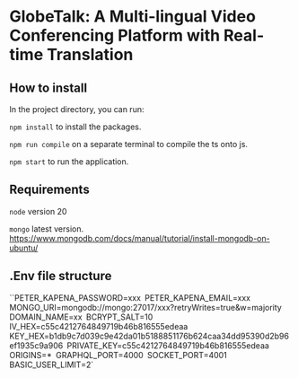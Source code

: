 # GlobeTalk: A Multi-lingual Video Conferencing Platform with Real-time Translation
## How to install

In the project directory, you can run:

`npm install`  to install the packages.

`npm run compile` on a separate terminal to compile the ts onto js.

`npm start` to run the application.

## Requirements
`node` version 20

`mongo` latest version. https://www.mongodb.com/docs/manual/tutorial/install-mongodb-on-ubuntu/

## .Env file structure
``PETER_KAPENA_PASSWORD=xxx`
`PETER_KAPENA_EMAIL=xxx`
`MONGO_URI=mongodb://mongo:27017/xxx?retryWrites=true&w=majority`
`DOMAIN_NAME=xx`
`BCRYPT_SALT=10`
`IV_HEX=c55c4212764849719b46b816555edeaa`
`KEY_HEX=b1db9c7d039c9e42da01b5188851176b624caa34dd95390d2b96ef1935c9a906`
`PRIVATE_KEY=c55c4212764849719b46b816555edeaa`
`ORIGINS=*`
`GRAPHQL_PORT=4000`
`SOCKET_PORT=4001`
`BASIC_USER_LIMIT=2`
